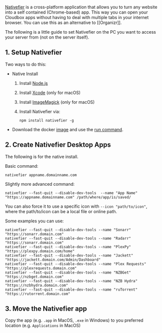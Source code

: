 [Nativefier](https://github.com/jiahaog/nativefier#nativefier) is a cross-platform application that allows you to turn any website into a self contained (Chrome-based) app. This way you can open your Cloudbox apps without having to deal with multiple tabs in your internet browser. You can use this as an alternative to [[Organizr]]. 


The following is a little guide to set Nativefier on the PC you want to access your server from (not on the server itself).


## 1. Setup Nativefier

Two ways to do this:

* Native Install

   1. Install [Node.js](https://nodejs.org/en/download/current)

   1. Install [Xcode](https://developer.apple.com/xcode) (only for macOS)

   1. Install [ImageMagick](https://www.imagemagick.org/script/download.php) (only for macOS)

   1. Install Nativefier via:

      ```
      npm install nativefier -g
      ```
* Download the docker [image](https://hub.docker.com/r/jiahaog/nativefier/) and use the [run command](https://github.com/jiahaog/nativefier#docker-image).

## 2. Create Nativefier Desktop Apps

The following is for the native install.

Basic command:

```
nativefier appname.domainname.com
```

Slightly more advanced command:
```
nativefier --fast-quit --disable-dev-tools  --name "App Name" "https://appname.domainname.com" /path/where/app/is/saved/
```

You can also force it to use a specific icon with `--icon "path/to/icon"`, where the path/to/icon can be a local file or online path.


Some examples you can use:

```
nativefier --fast-quit --disable-dev-tools --name "Sonarr" "https://sonarr.domain.com"
nativefier --fast-quit --disable-dev-tools --name "Radarr" "https://sonarr.domain.com"
nativefier --fast-quit --disable-dev-tools --name "PlexPy" "https://plexpy.domain.com/home"
nativefier --fast-quit --disable-dev-tools --name "Jackett" "https://jackett.domain.com/Admin/Dashboard"
nativefier --fast-quit --disable-dev-tools --name "Plex Requests" "https://plexrequests.domain.com"
nativefier --fast-quit --disable-dev-tools --name "NZBGet" "https://nzbget.domain.com"
nativefier --fast-quit --disable-dev-tools --name "NZB Hydra" "https://nzbhydra.domain.com"
nativefier --fast-quit --disable-dev-tools --name "ruTorrent" "https://rutorrent.domain.com"

```

## 3. Move the Nativefier app 

Copy the app (e.g.  `.app` in MacOS, `.exe` in Windows) to you preferred location (e.g. `Applications` in MacOS)





